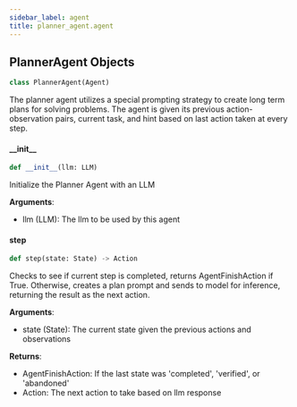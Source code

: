 ```yaml
---
sidebar_label: agent
title: planner_agent.agent
---
```


## PlannerAgent Objects

```python
class PlannerAgent(Agent)
```

The planner agent utilizes a special prompting strategy to create long term plans for solving problems.
The agent is given its previous action-observation pairs, current task, and hint based on last action taken at every step.

#### \_\_init\_\_

```python
def __init__(llm: LLM)
```

Initialize the Planner Agent with an LLM

**Arguments**:

  - llm (LLM): The llm to be used by this agent

#### step

```python
def step(state: State) -> Action
```

Checks to see if current step is completed, returns AgentFinishAction if True.
Otherwise, creates a plan prompt and sends to model for inference, returning the result as the next action.

**Arguments**:

  - state (State): The current state given the previous actions and observations
  

**Returns**:

  - AgentFinishAction: If the last state was &#x27;completed&#x27;, &#x27;verified&#x27;, or &#x27;abandoned&#x27;
  - Action: The next action to take based on llm response

